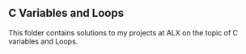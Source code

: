 ## C Variables and Loops

This folder contains solutions to my projects at ALX on the topic of C variables and Loops.
